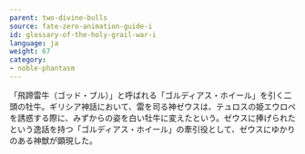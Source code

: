 ```yaml
---
parent: two-divine-bulls
source: fate-zero-animation-guide-i
id: glossary-of-the-holy-grail-war-i
language: ja
weight: 67
category:
- noble-phantasm
---
```


「飛蹄雷牛（ゴッド・ブル）」と呼ばれる「ゴルディアス・ホイール」を引く二頭の牡牛。ギリシア神話において、雷を司る神ゼウスは、テュロスの姫エウロペを誘惑する際に、みずからの姿を白い牡牛に変えたという。ゼウスに捧げられたという逸話を持つ「ゴルディアス・ホイール」の牽引役として、ゼウスにゆかりのある神獣が顕現した。
